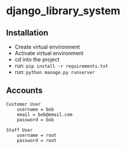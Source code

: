 # django_library_system

## Installation

 - Create virtual environment
 - Activate virtual environment
 - cd into the project
 - run: `pip install -r requirements.txt`
 - run: `python manage.py runserver` 

## Accounts
	
	Customer User
		username = bob
		email = bob@email.com
		password = bob

	Staff User
		username = root
		password = root